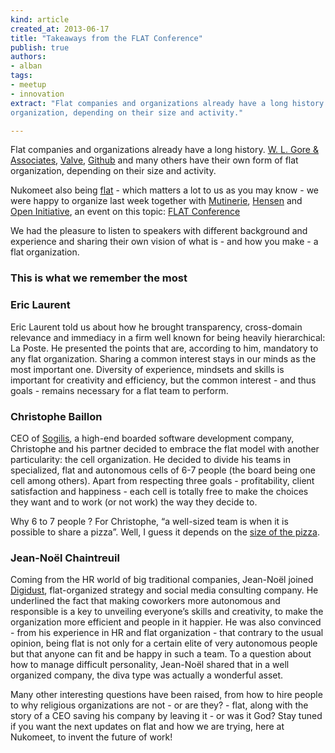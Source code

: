```yaml
---
kind: article
created_at: 2013-06-17
title: "Takeaways from the FLAT Conference"
publish: true
authors:
- alban
tags:
- meetup
- innovation
extract: "Flat companies and organizations already have a long history and many others have their own form of flat
organization, depending on their size and activity."

---
```


Flat companies and organizations already have a long history. [W. L. Gore
& Associates][1], [Valve][2], [Github][3] and many others have their own form of flat
organization, depending on their size and activity.

Nukomeet also being [flat][4] - which matters a lot to us as you may know - we were
happy to organize last week together with [Mutinerie][5], [Hensen][6] and [Open Initiative][7],
an event on this topic: [FLAT Conference][11]

We had the pleasure to listen to speakers with different background and
experience and sharing their own vision of what is - and how you make - a flat
organization.

### This is what we remember the most

### Eric Laurent

Eric Laurent told us about how he brought transparency, cross-domain relevance
and immediacy in a firm well known for being heavily hierarchical: La Poste.
He presented the points that are, according to him, mandatory to any flat
organization.
Sharing a common interest stays in our minds as the most important one.
Diversity of experience, mindsets and skills is important for creativity and
efficiency, but the common interest - and thus goals - remains necessary for
a flat team to perform.

### Christophe Baillon

CEO of [Sogilis][8], a high-end boarded software development company, Christophe and his partner
decided to embrace the flat model with another particularity: the cell
organization. He decided to divide his teams in specialized, flat and autonomous
cells of 6-7 people (the board being one cell among others). Apart from
respecting three goals - profitability, client satisfaction and happiness - each
cell is totally free to make the choices they want and to work (or not work) the
way they decide to.

Why 6 to 7 people ? For Christophe, “a well-sized team is when it is possible to
share a pizza”. Well, I guess it depends on the [size of the pizza][9].

### Jean-Noël Chaintreuil

Coming from the HR world of big traditional companies, Jean-Noël joined
[Digidust][10], flat-organized strategy and social media consulting company.
He underlined the fact that making coworkers more autonomous and responsible is
a key to unveiling everyone’s skills and creativity, to make the organization
more efficient and people in it happier. He was also convinced - from his
experience in HR and flat organization - that contrary to the usual opinion,
being flat is not only for a certain elite of very autonomous people but that
anyone can fit and be happy in such a team.
To a question about how to manage difficult personality, Jean-Noël shared that
in a well organized company, the diva type was actually a wonderful asset.

Many other interesting questions have been raised, from how to hire people to
why religious organizations are not - or are they? - flat, along with the story
of a CEO saving his company by leaving it - or was it God?
Stay tuned if you want the next updates on flat and how we are trying, here at
Nukomeet, to invent the future of work!

[1]:http://www.gore.com/
[2]:http://www.valvesoftware.com/
[3]:https://github.com
[4]:http://nukomeet.com/about/
[5]:http://www.mutinerie.org/
[6]:http://hensen.fr/
[7]:http://openinitiative.com/
[8]:http://sogilis.com/
[9]:http://melbournepizzadelivery.com.au/wp-content/uploads/2009/12/Worlds-Largest-Pizza.jpg
[10]:http://digidust.com/
[11]: http://flat-conference.com/
